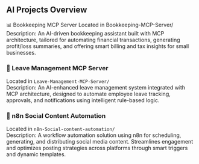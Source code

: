 ## AI Projects Overview

📊 Bookkeeping MCP Server
Located in Bookkeeping-MCP-Server/ Description: An AI-driven bookkeeping assistant built with MCP architecture, tailored for automating financial transactions, generating profit/loss summaries, and offering smart billing and tax insights for small businesses.


### 🚀 Leave Management MCP Server
Located in `Leave-Management-MCP-Server/`  
Description: An AI-enhanced leave management system integrated with MCP architecture, designed to automate employee leave tracking, approvals, and notifications using intelligent rule-based logic.

### 🤖 n8n Social Content Automation
Located in `n8n-Social-content-automation/`  
Description: A workflow automation solution using n8n for scheduling, generating, and distributing social media content. Streamlines engagement and optimizes posting strategies across platforms through smart triggers and dynamic templates.
